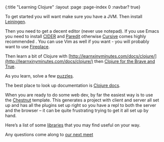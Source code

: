 {:title "Learning Clojure"
 :layout :page
 :page-index 0
 :navbar? true}

To get started you will want make sure you have a JVM. Then install [Leiningen](http://leiningen.org/).

Then you need to get a decent editor (never use notepad).  If you use Emacs you need to install [CIDER](https://github.com/clojure-emacs/cider) and [Paredit](http://danmidwood.com/content/2014/11/21/animated-paredit.html) otherwise [Cursive](https://cursiveclojure.com/) comes highly recommended . You can use Vim as well if you want - you will probably want to use [Fireplace](https://github.com/tpope/vim-fireplace).

Then learn a bit of Clojure with [http://learnxinyminutes.com/docs/clojure/](http://learnxinyminutes.com/docs/clojure/) then [Clojure for the Brave and True](http://www.braveclojure.com/).

As you learn, solve a few [puzzles](https://www.4clojure.com/).

The best place to look up documentation is [Clojure docs](https://clojuredocs.org/).

When you are ready to do some web dev, by far the easiest way is to use the [Chestnut](https://github.com/plexus/chestnut) template. This generates a project with client and server all set up and has all the plugins set up right so you have a repl to both the server and the browser – it can be quite frustrating trying to get it all set up by hand.

Here’s a list of some [libraries](https://github.com/razum2um/awesome-clojure) that you may find useful on your way.

Any questions come along to [our next meet](http://www.meetup.com/Exeter-Clojurians/)



